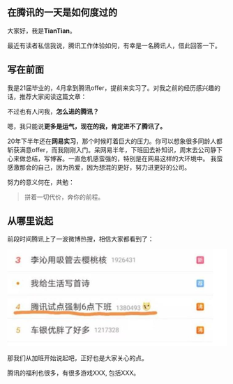 ## 在腾讯的一天是如何度过的

大家好，我是**TianTian**。

最近有读者私信我说，腾讯工作体验如何，有幸是一名腾讯人，借此回答一下。



## 写在前面

我是21届毕业的，4月拿到腾讯offer，提前来实习了。对我之前的经历感兴趣的话，推荐大家阅读这篇文章：





不过也有人问我，**怎么进的腾讯？**

嗯，我只能说**更多是运气，现在的我，肯定进不了腾讯了。**

20年下半年还在**网易实习**，那个时候盯着巨大的压力。你可以想象很多同龄人都斩获满意offer，而我刚刚入门。呆网易半年，下班回去补知识，周末去公司静下心来做总结，写博客。一直危机感蛮强的，特别是在网易这样的大环境中。 我蛮感激那会的自己，因为热爱，因为想混的更好，努力进更好的公司。



努力的意义何在，共勉：

> 拼着一切代价，奔你的前程。



## 从哪里说起

前段时间腾讯上了一波微博热搜，相信大家都看到了：

![](../../images/2021/程序人生/在腾讯工作的一天/1.jpeg)

那我们从加班开始说起吧，正好也是大家关心的点。





腾讯的福利也很多，有很多游戏XXX, 包括XXX。